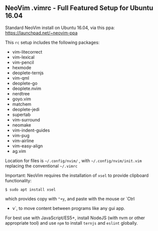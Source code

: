 ## NeoVim .vimrc - Full Featured Setup for Ubuntu 16.04

Standard NeoVim install on Ubuntu 16.04, via this ppa:
https://launchpad.net/~neovim-ppa

This `rc` setup includes the following packages:
- vim-litecorrect
- vim-lexical
- vim-pencil 
- hexmode
- deoplete-ternjs
- vim-qml
- deoplete-go
- deoplete.nvim
- nerdtree
- goyo.vim
- matchem
- deoplete-jedi
- supertab
- vim-surround
- neomake
- vim-indent-guides
- vim-pug
- vim-airline
- vim-easy-align
- ag.vim

Location for files is `~/.config/nvim/` , with `~/.config/nvim/init.vim`
replacing the conventional `~/.vimrc`

Important: NeoVim requires the installation of `xsel` to provide clipboard
functionality: 

```
$ sudo apt install xsel 
```

which provides copy with `"+y`, and paste with the mouse or `Ctrl
+ v`, to move content between programs like any gui app.

For best use with JavaScript/ES5+, install NodeJS (with nvm or other
appropriate tool) and use `npm` to install `ternjs` and `eslint` globally.
